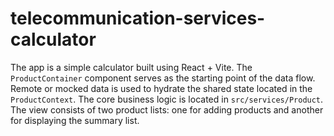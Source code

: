 # telecommunication-services-calculator

The app is a simple calculator built using React + Vite. The `ProductContainer` component serves as the starting point of the data flow. 
Remote or mocked data is used to hydrate the shared state located in the `ProductContext`. 
The core business logic is located in `src/services/Product`. 
The view consists of two product lists: one for adding products and another for displaying the summary list.
